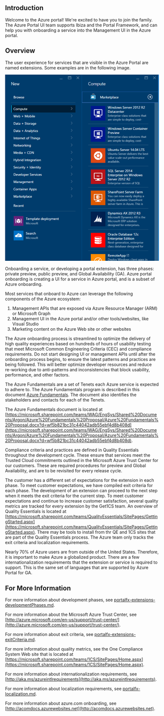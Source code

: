 ## Introduction

Welcome to the Azure portal! We're excited to have you to join the family. The Azure Portal UI team supports Ibiza and the Portal Framework, and can help you with onboarding a service into the Management UI in the Azure portal.

## Overview

The user experience for services that are visible in the Azure Portal are named extensions.  Some examples are in the following image.

![alt-text](../media/portalfx-create/plus-new.png  "Extensions")

Onboarding a service, or developing a portal extension, has three phases: private preview, public preview, and Global Availability (GA). Azure portal onboarding is creating a UI for a service in Azure portal, and is a subset of Azure onboarding.

Most services that onboard to Azure can leverage the following components of the Azure ecosystem:
1. Management APIs that are exposed via Azure Resource Manager (ARM) or Microsoft Graph
1. Management UI in the Azure portal and/or other tools/websites, like Visual Studio
1. Marketing content on the Azure Web site or other websites

The Azure onboarding process is streamlined to optimize the delivery of high quality experiences based on hundreds of hours of usability testing that meet Microsoft Common Engineering Criteria (CEC) and compliance requirements. Do not start designing UI or management APIs until after the onboarding process begins, to ensure the latest patterns and practices are being followed. This will better optimize developer resources and reduce re-working due to anti-patterns and inconsistencies that block usability, performance, and other factors.

The Azure Fundamentals are a set of Tenets each Azure service is expected to adhere to. The Azure Fundamentals program is described in this document [Azure Fundamentals](https://microsoft.sharepoint.com/:w:/r/teams/WAG/EngSys/_layouts/15/Doc.aspx?sourcedoc=%7BF5B821BC-31C4-4042-ADB5-5EBF4D8B408D%7D&file=Azure%20Fundamentals%20Proposal.docx&action=edit&mobileredirect=true). The document also identifies the stakeholders and contacts for each of the Tenets.

The Azure Fundamentals document is located at [https://microsoft.sharepoint.com/teams/WAG/EngSys/Shared%20Documents/Argon/Azure%20Fundamentals%20Proposal/Azure%20Fundamentals%20Proposal.docx?d=wf5b821bc31c44042adb55ebf4d8b408d](https://microsoft.sharepoint.com/teams/WAG/EngSys/Shared%20Documents/Argon/Azure%20Fundamentals%20Proposal/Azure%20Fundamentals%20Proposal.docx?d=wf5b821bc31c44042adb55ebf4d8b408d).

Compliance criteria and practices are defined in Quality Essentials throughout the development cycle. These ensure that services meet the Trusted Cloud commitments outlined in the Microsoft Azure Trust Center for our customers. These are required procedures for preview and Global Availability, and are to be revisited for every release cycle.

The customer has a different set of expectations for the extension in each phase. To meet customer expectations, we have compiled exit criteria for each phase. The development of an extension  can proceed to the next step when it meets the exit criteria for the current step. To meet customer expectations and continue to increase customer satisfaction, several quality metrics are tracked for every extension by the Get1CS team. An overview of Quality Essentials is located at [https://microsoft.sharepoint.com/teams/QualityEssentials/SitePages/GettingStarted.aspx](https://microsoft.sharepoint.com/teams/QualityEssentials/SitePages/GettingStarted.aspx). There may be tools to install from thr QE and 1CS sites that are part of the Quality Essentials process. The Azure team only tracks the exit criteria and localization requirements.

Nearly 70% of Azure users are from outside of the United States. Therefore, it is important to make Azure a globalized product. There are a few internationalization requirements that the extension or service is required to support. This is the same set of languages that are supported by Azure Portal for GA.

## For More Information

For more information about development phases, see [portalfx-extensions-developmentPhases.md](portalfx-extensions-developmentPhases.md).

For more information about the Microsoft Azure Trust Center, see [http://azure.microsoft.com/en-us/support/trust-center/](http://azure.microsoft.com/en-us/support/trust-center/).

For more information about exit criteria, see [portalfx-extensions-exitCriteria.md](portalfx-extensions-exitCriteria.md).

 For more information about quality metrics, see the One Compliance System Web site that is located at [https://microsoft.sharepoint.com/teams/1CS/SitePages/Home.aspx](https://microsoft.sharepoint.com/teams/1CS/SitePages/Home.aspx).

For more information about internationalization requirements, see [http://aka.ms/azureintlrequirements](http://aka.ms/azureintlrequirements). 

For more information about localization requirements, see [portalfx-localization.md](portalfx-localization.md). 

For more information about azure.com onboarding, see [http://acomdocs.azurewebsites.net](http://acomdocs.azurewebsites.net).
